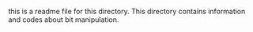 this is a readme file for this directory. This directory contains information and codes about bit manipulation.
